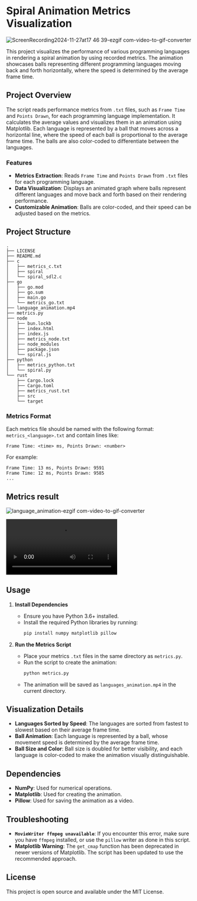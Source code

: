 # Spiral Animation Metrics Visualization


![ScreenRecording2024-11-27at17 46 39-ezgif com-video-to-gif-converter](https://github.com/user-attachments/assets/91b3f6cc-a35c-40c2-ac9e-2204333264e9)

This project visualizes the performance of various programming languages in rendering a spiral animation by using recorded metrics. The animation showcases balls representing different programming languages moving back and forth horizontally, where the speed is determined by the average frame time.

## Project Overview

The script reads performance metrics from `.txt` files, such as `Frame Time` and `Points Drawn`, for each programming language implementation. It calculates the average values and visualizes them in an animation using Matplotlib. Each language is represented by a ball that moves across a horizontal line, where the speed of each ball is proportional to the average frame time. The balls are also color-coded to differentiate between the languages.

### Features

- **Metrics Extraction**: Reads `Frame Time` and `Points Drawn` from `.txt` files for each programming language.
- **Data Visualization**: Displays an animated graph where balls represent different languages and move back and forth based on their rendering performance.
- **Customizable Animation**: Balls are color-coded, and their speed can be adjusted based on the metrics.

## Project Structure

```
.
├── LICENSE
├── README.md
├── c
│   ├── metrics_c.txt
│   ├── spiral
│   └── spiral_sdl2.c
├── go
│   ├── go.mod
│   ├── go.sum
│   ├── main.go
│   └── metrics_go.txt
├── language_animation.mp4
├── metrics.py
├── node
│   ├── bun.lockb
│   ├── index.html
│   ├── index.js
│   ├── metrics_node.txt
│   ├── node_modules
│   ├── package.json
│   └── spiral.js
├── python
│   ├── metrics_python.txt
│   └── spiral.py
└── rust
    ├── Cargo.lock
    ├── Cargo.toml
    ├── metrics_rust.txt
    ├── src
    └── target
```

### Metrics Format

Each metrics file should be named with the following format: `metrics_<language>.txt` and contain lines like:

```
Frame Time: <time> ms, Points Drawn: <number>
```

For example:

```
Frame Time: 13 ms, Points Drawn: 9591
Frame Time: 12 ms, Points Drawn: 9585
...
```

## Metrics result
![language_animation-ezgif com-video-to-gif-converter](https://github.com/user-attachments/assets/770a141f-17b4-4dd0-ade7-330439237e83)

![Metrics result](./language_animation.mp4)

## Usage

1. **Install Dependencies**

   - Ensure you have Python 3.6+ installed.
   - Install the required Python libraries by running:
     ```sh
     pip install numpy matplotlib pillow
     ```

2. **Run the Metrics Script**
   - Place your metrics `.txt` files in the same directory as `metrics.py`.
   - Run the script to create the animation:
     ```sh
     python metrics.py
     ```
   - The animation will be saved as `languages_animation.mp4` in the current directory.

## Visualization Details

- **Languages Sorted by Speed**: The languages are sorted from fastest to slowest based on their average frame time.
- **Ball Animation**: Each language is represented by a ball, whose movement speed is determined by the average frame time.
- **Ball Size and Color**: Ball size is doubled for better visibility, and each language is color-coded to make the animation visually distinguishable.

## Dependencies

- **NumPy**: Used for numerical operations.
- **Matplotlib**: Used for creating the animation.
- **Pillow**: Used for saving the animation as a video.

## Troubleshooting

- **`MovieWriter ffmpeg unavailable`**: If you encounter this error, make sure you have `ffmpeg` installed, or use the `pillow` writer as done in this script.
- **Matplotlib Warning**: The `get_cmap` function has been deprecated in newer versions of Matplotlib. The script has been updated to use the recommended approach.

## License

This project is open source and available under the MIT License.
